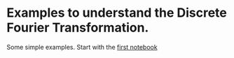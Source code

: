 # Examples to understand the Discrete Fourier Transformation. 

Some simple examples. Start with the [first notebook](https://github.com/rgargente/exdft/blob/master/notebooks/exdft01.ipynb)
